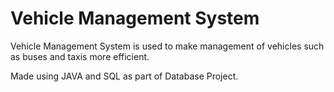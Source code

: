 # Vehicle Management System
Vehicle Management System is used to make management of vehicles such as buses and taxis more efficient.

Made using JAVA and SQL as part of Database Project.
